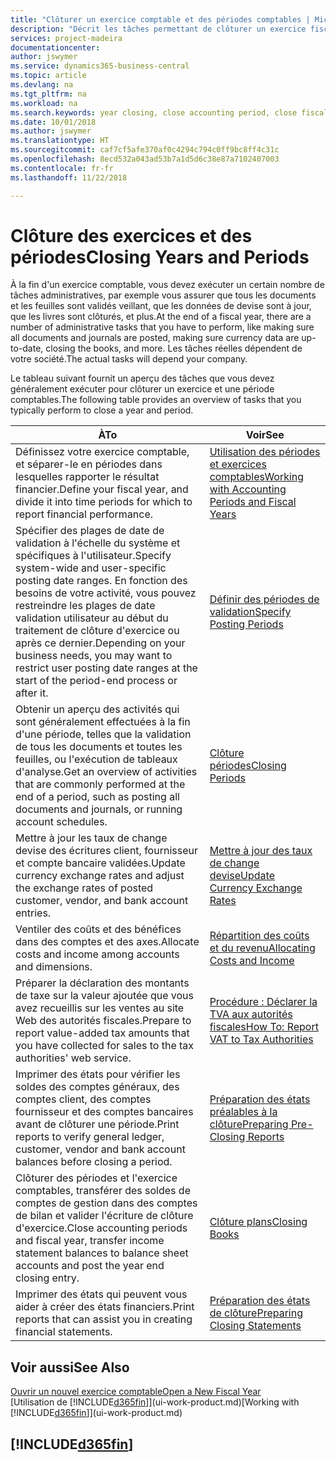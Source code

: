 ```yaml
---
title: "Clôturer un exercice comptable et des périodes comptables | Microsoft Docs"
description: "Décrit les tâches permettant de clôturer un exercice fiscal ou une période comptable, par exemple, en vérifiant que les documents et les feuilles sont validés et en vérifiant les soldes bancaires."
services: project-madeira
documentationcenter: 
author: jswymer
ms.service: dynamics365-business-central
ms.topic: article
ms.devlang: na
ms.tgt_pltfrm: na
ms.workload: na
ms.search.keywords: year closing, close accounting period, close fiscal year, bank account detailed trial balance
ms.date: 10/01/2018
ms.author: jswymer
ms.translationtype: HT
ms.sourcegitcommit: caf7cf5afe370af0c4294c794c0ff9bc8ff4c31c
ms.openlocfilehash: 8ecd532a043ad53b7a1d5d6c38e87a7102407003
ms.contentlocale: fr-fr
ms.lasthandoff: 11/22/2018

---
```

# <a name="closing-years-and-periods"></a><span data-ttu-id="f8e2d-103">Clôture des exercices et des périodes</span><span class="sxs-lookup"><span data-stu-id="f8e2d-103">Closing Years and Periods</span></span>
<span data-ttu-id="f8e2d-104">À la fin d'un exercice comptable, vous devez exécuter un certain nombre de tâches administratives, par exemple vous assurer que tous les documents et les feuilles sont validés veillant, que les données de devise sont à jour, que les livres sont clôturés, et plus.</span><span class="sxs-lookup"><span data-stu-id="f8e2d-104">At the end of a fiscal year, there are a number of administrative tasks that you have to perform, like making sure all documents and journals are posted, making sure currency data are up-to-date, closing the books, and more.</span></span> <span data-ttu-id="f8e2d-105">Les tâches réelles dépendent de votre société.</span><span class="sxs-lookup"><span data-stu-id="f8e2d-105">The actual tasks will depend your company.</span></span>

<span data-ttu-id="f8e2d-106">Le tableau suivant fournit un aperçu des tâches que vous devez généralement exécuter pour clôturer un exercice et une période comptables.</span><span class="sxs-lookup"><span data-stu-id="f8e2d-106">The following table provides an overview of tasks that you typically perform to close a year and period.</span></span>

| <span data-ttu-id="f8e2d-107">À</span><span class="sxs-lookup"><span data-stu-id="f8e2d-107">To</span></span> | <span data-ttu-id="f8e2d-108">Voir</span><span class="sxs-lookup"><span data-stu-id="f8e2d-108">See</span></span> |
| --- | --- |
| <span data-ttu-id="f8e2d-109">Définissez votre exercice comptable, et séparer-le en périodes dans lesquelles rapporter le résultat financier.</span><span class="sxs-lookup"><span data-stu-id="f8e2d-109">Define your fiscal year, and divide it into time periods for which to report financial performance.</span></span> | [<span data-ttu-id="f8e2d-110">Utilisation des périodes et exercices comptables</span><span class="sxs-lookup"><span data-stu-id="f8e2d-110">Working with Accounting Periods and Fiscal Years</span></span>](finance-accounting-periods-and-fiscal-years.md)|
| <span data-ttu-id="f8e2d-111">Spécifier des plages de date de validation à l'échelle du système et spécifiques à l'utilisateur.</span><span class="sxs-lookup"><span data-stu-id="f8e2d-111">Specify system-wide and user-specific posting date ranges.</span></span> <span data-ttu-id="f8e2d-112">En fonction des besoins de votre activité, vous pouvez restreindre les plages de date validation utilisateur au début du traitement de clôture d'exercice ou après ce dernier.</span><span class="sxs-lookup"><span data-stu-id="f8e2d-112">Depending on your business needs, you may want to restrict user posting date ranges at the start of the period-end process or after it.</span></span> |[<span data-ttu-id="f8e2d-113">Définir des périodes de validation</span><span class="sxs-lookup"><span data-stu-id="f8e2d-113">Specify Posting Periods</span></span>](finance-how-specify-posting-periods.md) |
| <span data-ttu-id="f8e2d-114">Obtenir un aperçu des activités qui sont généralement effectuées à la fin d'une période, telles que la validation de tous les documents et toutes les feuilles, ou l'exécution de tableaux d'analyse.</span><span class="sxs-lookup"><span data-stu-id="f8e2d-114">Get an overview of activities that are commonly performed at the end of a period, such as posting all documents and journals, or running account schedules.</span></span> |[<span data-ttu-id="f8e2d-115">Clôture périodes</span><span class="sxs-lookup"><span data-stu-id="f8e2d-115">Closing Periods</span></span>](year-how-complete-period-end-processes.md) |
| <span data-ttu-id="f8e2d-116">Mettre à jour les taux de change devise des écritures client, fournisseur et compte bancaire validées.</span><span class="sxs-lookup"><span data-stu-id="f8e2d-116">Update currency exchange rates and adjust the exchange rates of posted customer, vendor, and bank account entries.</span></span> |[<span data-ttu-id="f8e2d-117">Mettre à jour des taux de change devise</span><span class="sxs-lookup"><span data-stu-id="f8e2d-117">Update Currency Exchange Rates</span></span>](finance-how-update-currencies.md) |
| <span data-ttu-id="f8e2d-118">Ventiler des coûts et des bénéfices dans des comptes et des axes.</span><span class="sxs-lookup"><span data-stu-id="f8e2d-118">Allocate costs and income among accounts and dimensions.</span></span> |[<span data-ttu-id="f8e2d-119">Répartition des coûts et du revenu</span><span class="sxs-lookup"><span data-stu-id="f8e2d-119">Allocating Costs and Income</span></span>](year-allocate-costs-income.md) |
| <span data-ttu-id="f8e2d-120">Préparer la déclaration des montants de taxe sur la valeur ajoutée que vous avez recueillis sur les ventes au site Web des autorités fiscales.</span><span class="sxs-lookup"><span data-stu-id="f8e2d-120">Prepare to report value-added tax amounts that you have collected for sales to the tax authorities' web service.</span></span> |[<span data-ttu-id="f8e2d-121">Procédure : Déclarer la TVA aux autorités fiscales</span><span class="sxs-lookup"><span data-stu-id="f8e2d-121">How To: Report VAT to Tax Authorities</span></span>](finance-how-report-vat.md)|
| <span data-ttu-id="f8e2d-122">Imprimer des états pour vérifier les soldes des comptes généraux, des comptes client, des comptes fournisseur et des comptes bancaires avant de clôturer une période.</span><span class="sxs-lookup"><span data-stu-id="f8e2d-122">Print reports to verify general ledger, customer, vendor and bank account balances before closing a period.</span></span> |[<span data-ttu-id="f8e2d-123">Préparation des états préalables à la clôture</span><span class="sxs-lookup"><span data-stu-id="f8e2d-123">Preparing Pre-Closing Reports</span></span>](year-prepare-preclose-reports.md) |
| <span data-ttu-id="f8e2d-124">Clôturer des périodes et l'exercice comptables, transférer des soldes de comptes de gestion dans des comptes de bilan et valider l'écriture de clôture d'exercice.</span><span class="sxs-lookup"><span data-stu-id="f8e2d-124">Close accounting periods and fiscal year, transfer income statement balances to balance sheet accounts and post the year end closing entry.</span></span> |[<span data-ttu-id="f8e2d-125">Clôture plans</span><span class="sxs-lookup"><span data-stu-id="f8e2d-125">Closing Books</span></span>](year-close-books.md) |
| <span data-ttu-id="f8e2d-126">Imprimer des états qui peuvent vous aider à créer des états financiers.</span><span class="sxs-lookup"><span data-stu-id="f8e2d-126">Print reports that can assist you in creating financial statements.</span></span> |[<span data-ttu-id="f8e2d-127">Préparation des états de clôture</span><span class="sxs-lookup"><span data-stu-id="f8e2d-127">Preparing Closing Statements</span></span>](year-prepare-close-statement.md) |

## <a name="see-also"></a><span data-ttu-id="f8e2d-128">Voir aussi</span><span class="sxs-lookup"><span data-stu-id="f8e2d-128">See Also</span></span>
[<span data-ttu-id="f8e2d-129">Ouvrir un nouvel exercice comptable</span><span class="sxs-lookup"><span data-stu-id="f8e2d-129">Open a New Fiscal Year</span></span>](finance-how-open-new-fiscal-year.md)  
<span data-ttu-id="f8e2d-130">[Utilisation de [!INCLUDE[d365fin](includes/d365fin_md.md)]](ui-work-product.md)</span><span class="sxs-lookup"><span data-stu-id="f8e2d-130">[Working with [!INCLUDE[d365fin](includes/d365fin_md.md)]](ui-work-product.md)</span></span>

## [!INCLUDE[d365fin](includes/free_trial_md.md)]  
 

